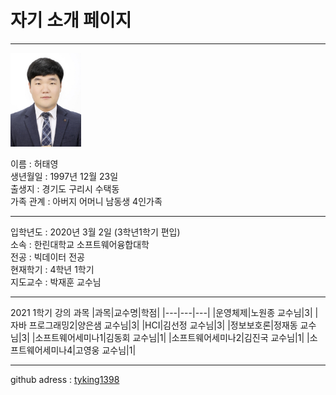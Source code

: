 # 자기 소개 페이지
---
<img src=증명사진.jpg height=150 widht=150>

이름 : 허태영   
생년월일 : 1997년 12월 23일   
출생지 : 경기도 구리시 수택동   
가족 관계 : 아버지 어머니 남동생 4인가족   


-------------------

입학년도 : 2020년 3월 2일 (3학년1학기 편입)   
소속 : 한린대학교 소프트웨어융합대학   
전공 : 빅데이터 전공   
현재학기 : 4학년 1학기   
지도교수 : 박재훈 교수님

---------------------

2021 1학기 강의 과목
|과목|교수명|학점|
|---|---|---|
|운영체제|노원종 교수님|3|
|자바 프로그래밍2|양은샘 교수님|3|
|HCI|김선정 교수님|3|
|정보보호론|정재동 교수님|3|
|소프트웨어세미나1|김동회 교수님|1|
|소프트웨어세미나2|김진국 교수님|1|
|소프트웨어세미나4|고영웅 교수님|1|

---------------------

github adress : [tyking1398][github]

[github]:http://github.com/tyking1398

